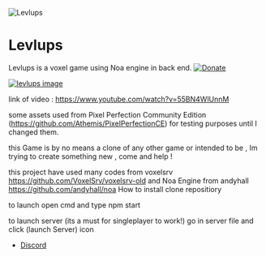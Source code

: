 ![Levlups](https://i.imgur.com/1XLqSSQ.png)
# Levlups
Levlups is a voxel game using Noa engine in back end. 
[![Donate](https://img.shields.io/badge/Donate-PayPal-blue.svg)](https://www.paypal.com/donate?hosted_button_id=3BHCY5NSQLNMW)

[![levlups image](https://github.com/levlups/Galactica-Source/blob/main/src/gui/htp.png?raw=true)](https://www.youtube.com/watch?v=hYIIxUh5YSc)

link of video : https://www.youtube.com/watch?v=55BN4WlUnnM

some assets used from Pixel Perfection Community Edition (https://github.com/Athemis/PixelPerfectionCE)
for testing purposes until I changed them.

this Game is by no means a clone of any other game or intended to be  , Im trying to create something new , come and help !

this project have used many codes from voxelsrv https://github.com/VoxelSrv/voxelsrv-old and Noa Engine from andyhall https://github.com/andyhall/noa
How to install 
clone repositiory

to launch
open cmd and type npm start


to launch server (its a must for singleplayer to work!)
go in server file and click (launch Server) icon


- [Discord](https://discord.gg/n66mUfEu)

